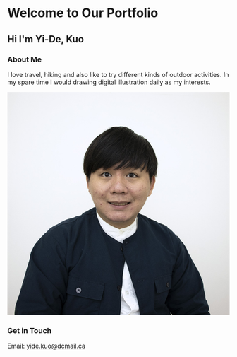 # Welcome to Our Portfolio

## Hi I'm Yi-De, Kuo

### About Me 
I love travel, hiking and also like to try different kinds of outdoor activities. In my spare time I would drawing digital illustration daily as my interests.

![Yi-De, Kuo](images/linkedin.jpg)

### Get in Touch
Email: [yide.kuo@dcmail.ca](yide.kuo@dcmail.ca)
